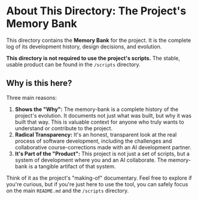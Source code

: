 # About This Directory: The Project's Memory Bank

This directory contains the **Memory Bank** for the project. It is the complete log of its development history, design decisions, and evolution.

**This directory is not required to use the project's scripts.** The stable, usable product can be found in the `/scripts` directory.

## Why is this here?

Three main reasons:

1.  **Shows the "Why":** The memory-bank is a complete history of the project's evolution. It documents not just what was built, but why it was built that way. This is valuable context for anyone who truly wants to understand or contribute to the project.
2.  **Radical Transparency:** It's an honest, transparent look at the real process of software development, including the challenges and collaborative course-corrections made with an AI development partner.
3.  **It's Part of the "Product":** This project is not just a set of scripts, but a system of development where you and an AI collaborate. The memory-bank is a tangible artifact of that system.

Think of it as the project's "making-of" documentary. Feel free to explore if you're curious, but if you're just here to use the tool, you can safely focus on the main `README.md` and the `/scripts` directory. 